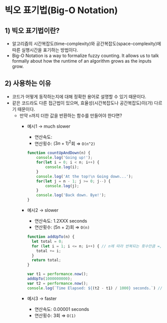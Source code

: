 # 빅오 표기법(Big-O Notation)

## 1) 빅오 표기법이란?

- 알고리즘의 시간복잡도(time-complexity)와 공간복잡도(space-complexity)에 따른 실행시간을 표기하는 방법이다.
- Big-O Notation is a way to formalize fuzzy counting. It allows us to talk formally about how the runtime of an algorithm grows as the inputs grow.

## 2) 사용하는 이유

- 코드가 어떻게 동작하는지에 대해 정확한 용어로 설명할 수 있기 때문이다.
- 같은 코드라도 다른 접근법이 있으며, 효율성(시간복잡도나 공간복잡도)이(가) 다르기 때문이다.
    - 만약 `n`까지 더한 값을 반환하는 함수를 만들어야 한다면?
        - 예시1 → much slower
            - 연산속도:
            - 연산횟수: $(3n+1)^2$회 ⇒ `O(n^2)`
            
            ```jsx
            function countUpAndDown(n) {
            	console.log('Going up!');
            	for(let i = 0; i < n; i++) {
            		console.log(i);
            	}
            	console.log('At the top!\n Going down...');
            	for(let j = n - 1; j >= 0; j--) {
            		console.log(j);
            	}
            	console.log('Back down. Bye!');
            }
            ```
            
        - 예시2 → slower
            - 연산속도: 1.2XXX seconds
            - 연산횟수: (5n + 2)회 ⇒ `O(n)`
            
            ```jsx
            function addUpTo(n) {
              let total = 0;
              for (let i = 1; i <= n; i++) { // n에 따라 반복되는 횟수만큼 =, + 연산자가 사용된다.
                total += i;
              }
              return total;
            }
            
            var t1 = performance.now();
            addUpTo(1000000000);
            var t2 = performance.now();
            console.log(`Time Elapsed: ${(t2 - t1) / 1000} seconds.`) // 1.2XXX seconds
            ```
            
        - 예시3 → faster
            - 연산속도: 0.00001 seconds
            - 연산횟수: 3회 ⇒ `O(1)`
